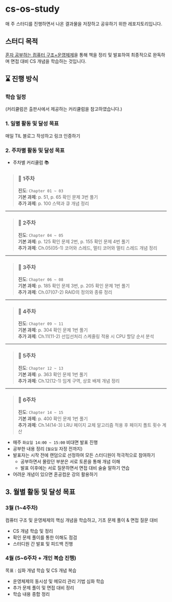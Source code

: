 # cs-os-study

매 주 스터디를 진행하면서 나온 결과물을 저장하고 공유하기 위한 레포지토리입니다.

## 스터디 목적

[혼자 공부하는 컴퓨터 구조+운영체제](https://hongong.hanbit.co.kr/%EC%BB%B4%ED%93%A8%ED%84%B0-%EA%B5%AC%EC%A1%B0-%EC%9A%B4%EC%98%81%EC%B2%B4%EC%A0%9C/)을 통해 책을 정리 및 발표하여 최종적으로 완독하며 면접 대비 CS 개념을 학습하는 것입니다.

## ⌛ 진행 방식

### 학습 일정

(커리큘럼은 출판사에서 제공하는 커리큘럼을 참고하였습니다.)

### 1. 일별 활동 및 달성 목표

매일 TIL 블로그 작성하고 링크 인증하기

### 2. 주차별 활동 및 달성 목표

- 주차별 커리큘럼 📚

> ### 📍 1주차
>
> **진도**: `Chapter 01 ~ 03`  
> **기본 과제**: p. 51, p. 65 확인 문제 3번 풀기  
> **추가 과제**: p. 100 스택과 큐 개념 정리

---

> ### 📍 2주차
>
> **진도**: `Chapter 04 ~ 05`  
> **기본 과제**: p. 125 확인 문제 2번, p. 155 확인 문제 4번 풀기  
> **추가 과제**: Ch.05(05-1) 코어와 스레드, 멀티 코어와 멀티 스레드 개념 정리

---

> ### 📍 3주차
>
> **진도**: `Chapter 06 ~ 08`  
> **기본 과제**: p. 185 확인 문제 3번, p. 205 확인 문제 1번 풀기  
> **추가 과제**: Ch.07(07-2) RAID의 정의와 종류 정리

---

> ### 📍 4주차
>
> **진도**: `Chapter 09 ~ 11`  
> **기본 과제**: p. 304 확인 문제 1번 풀기  
> **추가 과제**: Ch.11(11-2) 선입선처리 스케줄링 적용 시 CPU 할당 순서 분석

---

> ### 📍 5주차
>
> **진도**: `Chapter 12 ~ 13`  
> **기본 과제**: p. 363 확인 문제 1번 풀기  
> **추가 과제**: Ch.12(12-1) 임계 구역, 상호 배제 개념 정리

---

> ### 📍 6주차
>
> **진도**: `Chapter 14 ~ 15`  
> **기본 과제**: p. 400 확인 문제 1번 풀기  
> **추가 과제**: Ch.14(14-3) LRU 페이지 교체 알고리즘 적용 후 페이지 폴트 횟수 계산

- 매주 `화요일 14:00 ~ 15:00` 비대면 발표 진행
- 공부한 내용 정리 (`월요일` 자정 전까지)
- 발표자는 시작 전에 랜덤으로 선정하여 모든 스터디원이 적극적으로 참여하기
  - 공부하면서 몰랐던 부분은 서로 토론을 통해 개념 이해
  - 발표 이후에는 서로 질문하면서 면접 대비 술술 말하기 연습
- 어려운 개념이 있으면 혼공컴운 강의 활용하기

## 3. 월별 활동 및 달성 목표

### 3월 (1~4주차)

컴퓨터 구조 및 운영체제의 핵심 개념을 학습하고, 기초 문제 풀이 & 면접 질문 대비

- CS 개념 학습 및 정리
- 확인 문제 풀이를 통한 이해도 점검
- 스터디원 간 발표 및 피드백 진행

### 4월 (5~6주차 + 개인 복습 진행)

목표 : 심화 개념 학습 및 CS 개념 복습

- 운영체제의 동시성 및 메모리 관리 기법 심화 학습
- 추가 문제 풀이 및 면접 대비 정리
- 학습 내용 종합 정리
